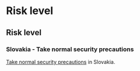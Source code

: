 # Risk level

## Risk level

### Slovakia - Take normal security precautions

[Take normal security precautions](#levels "Risk Levels") in Slovakia.